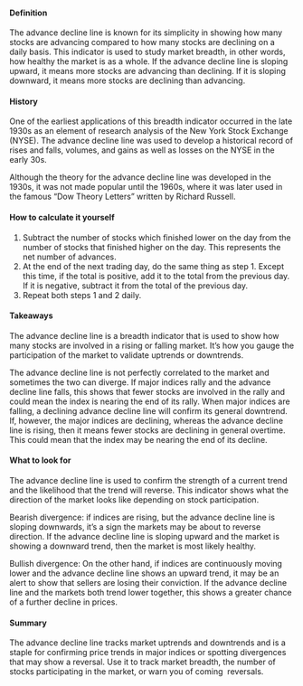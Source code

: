 #### Definition

The advance decline line is known for its simplicity in showing how many stocks are advancing compared to how many stocks are declining on a daily basis. This indicator is used to study market breadth, in other words, how healthy the market is as a whole. If the advance decline line is sloping upward, it means more stocks are advancing than declining. If it is sloping downward, it means more stocks are declining than advancing.

#### History 

One of the earliest applications of this breadth indicator occurred in the late 1930s as an element of research analysis of the New York Stock Exchange (NYSE). The advance decline line was used to develop a historical record of rises and falls, volumes, and gains as well as losses on the NYSE in the early 30s.

Although the theory for the advance decline line was developed in the 1930s, it was not made popular until the 1960s, where it was later used in the famous “Dow Theory Letters” written by Richard Russell.

#### How to calculate it yourself

1.  Subtract the number of stocks which finished lower on the day from the number of stocks that finished higher on the day. This represents the net number of advances.
2.  At the end of the next trading day, do the same thing as step 1. Except this time, if the total is positive, add it to the total from the previous day. If it is negative, subtract it from the total of the previous day.
3.  Repeat both steps 1 and 2 daily.

#### Takeaways

The advance decline line is a breadth indicator that is used to show how many stocks are involved in a rising or falling market. It’s how you gauge the participation of the market to validate uptrends or downtrends.

The advance decline line is not perfectly correlated to the market and sometimes the two can diverge. If major indices rally and the advance decline line falls, this shows that fewer stocks are involved in the rally and could mean the index is nearing the end of its rally. When major indices are falling, a declining advance decline line will confirm its general downtrend. If, however, the major indices are declining, whereas the advance decline line is rising, then it means fewer stocks are declining in general overtime. This could mean that the index may be nearing the end of its decline.

#### What to look for

The advance decline line is used to confirm the strength of a current trend and the likelihood that the trend will reverse. This indicator shows what the direction of the market looks like depending on stock participation.

Bearish divergence: if indices are rising, but the advance decline line is sloping downwards, it’s a sign the markets may be about to reverse direction. If the advance decline line is sloping upward and the market is showing a downward trend, then the market is most likely healthy.

Bullish divergence: On the other hand, if indices are continuously moving lower and the advance decline line shows an upward trend, it may be an alert to show that sellers are losing their conviction. If the advance decline line and the markets both trend lower together, this shows a greater chance of a further decline in prices.

#### Summary

The advance decline line tracks market uptrends and downtrends and is a staple for confirming price trends in major indices or spotting divergences that may show a reversal. Use it to track market breadth, the number of stocks participating in the market, or warn you of coming  reversals.